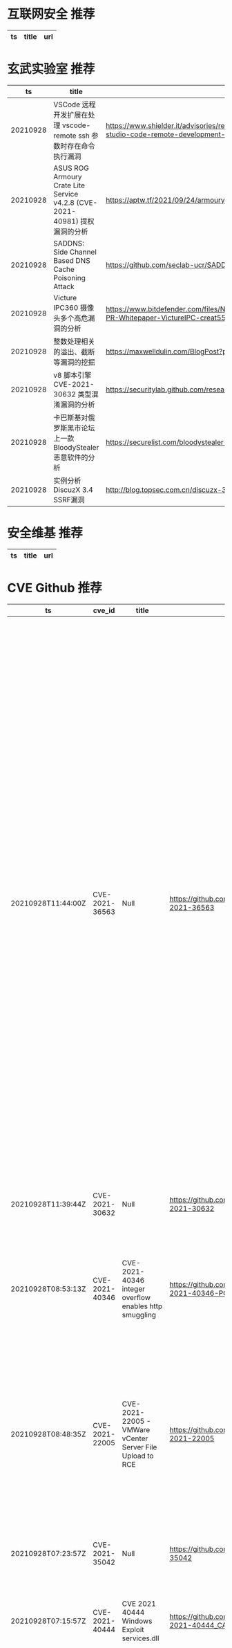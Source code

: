 # 互联网安全 推荐
| ts | title | url| 
| --- | --- | ---| 


# 玄武实验室 推荐
| ts | title | url| 
| --- | --- | ---| 
| 20210928 | VSCode 远程开发扩展在处理 vscode-remote ssh 参数时存在命令执行漏洞 | https://www.shielder.it/advisories/remote-command-execution-in-visual-studio-code-remote-development-extension/| 
| 20210928 | ASUS ROG Armoury Crate Lite Service v4.2.8 (CVE-2021-40981) 提权漏洞的分析 | https://aptw.tf/2021/09/24/armoury-crate-privesc.html| 
| 20210928 | SADDNS: Side Channel Based DNS Cache Poisoning Attack | https://github.com/seclab-ucr/SADDNS| 
| 20210928 | Victure IPC360 摄像头多个高危漏洞的分析 | https://www.bitdefender.com/files/News/CaseStudies/study/402/Bitdefender-PR-Whitepaper-VictureIPC-creat5590-en-EN.pdf| 
| 20210928 | 整数处理相关的溢出、截断等漏洞的挖掘 | https://maxwelldulin.com/BlogPost?post=9715056640| 
| 20210928 | v8 脚本引擎 CVE-2021-30632 类型混淆漏洞的分析 | https://securitylab.github.com/research/in_the_wild_chrome_cve_2021_30632/| 
| 20210928 | 卡巴斯基对俄罗斯黑市论坛上一款 BloodyStealer 恶意软件的分析 | https://securelist.com/bloodystealer-and-gaming-assets-for-sale/104319/| 
| 20210928 | 实例分析 DiscuzX 3.4 SSRF漏洞 | http://blog.topsec.com.cn/discuzx-3-4-ssrf/| 


# 安全维基 推荐
| ts | title | url| 
| --- | --- | ---| 


# CVE Github 推荐
| ts | cve_id | title | url | cve_detail| 
| --- | --- | --- | --- | ---| 
| 20210928T11:44:00Z | CVE-2021-36563 | Null | https://github.com/Edgarloyola/CVE-2021-36563 | The CheckMK management web console (versions 1.5.0 to 2.0.0) does not sanitise user input in various parameters of the WATO module. This allows an attacker to open a backdoor on the device with HTML content and interpreted by the browser (such as JavaScript or other client-side scripts), the XSS payload will be triggered when the user accesses some specific sections of the application. In the same sense a very dangerous potential way would be when an attacker who has the monitor role (not administrator) manages to get a stored XSS to steal the secretAutomation (for the use of the API in administrator mode) and thus be able to create another administrator user who has high privileges on the CheckMK monitoring web console. Another way is that persistent XSS allows an attacker to modify the displayed content or change the victim%s information. Successful exploitation requires access to the web management interface, either with valid credentials or with a hijacked session.| 
| 20210928T11:39:44Z | CVE-2021-30632 | Null | https://github.com/Lagal1990/CVE-2021-30632 | 未查询到CVE信息| 
| 20210928T08:53:13Z | CVE-2021-40346 | CVE-2021-40346 integer overflow enables http smuggling | https://github.com/donky16/CVE-2021-40346-POC | An integer overflow exists in HAProxy 2.0 through 2.5 in htx_add_header that can be exploited to perform an HTTP request smuggling attack, allowing an attacker to bypass all configured http-request HAProxy ACLs and possibly other ACLs.| 
| 20210928T08:48:35Z | CVE-2021-22005 | CVE-2021-22005 - VMWare vCenter Server File Upload to RCE | https://github.com/r0ckysec/CVE-2021-22005 | The vCenter Server contains an arbitrary file upload vulnerability in the Analytics service. A malicious actor with network access to port 443 on vCenter Server may exploit this issue to execute code on vCenter Server by uploading a specially crafted file.| 
| 20210928T07:23:57Z | CVE-2021-35042 | Null | https://github.com/r4vi/CVE-2021-35042 | Django 3.1.x before 3.1.13 and 3.2.x before 3.2.5 allows QuerySet.order_by SQL injection if order_by is untrusted input from a client of a web application.| 
| 20210928T07:15:57Z | CVE-2021-40444 | CVE 2021 40444 Windows Exploit services.dll | https://github.com/kal1gh0st/CVE-2021-40444_CAB_archives | Microsoft MSHTML Remote Code Execution Vulnerability| 
| 20210928T06:34:47Z | CVE-2021-22005 | CVE-2021-22005_PoC | https://github.com/RedTeamExp/CVE-2021-22005_PoC | The vCenter Server contains an arbitrary file upload vulnerability in the Analytics service. A malicious actor with network access to port 443 on vCenter Server may exploit this issue to execute code on vCenter Server by uploading a specially crafted file.| 
| 20210928T05:25:07Z | CVE-2021-22005 | CVE-2021-22005批量验证python脚本 | https://github.com/5gstudent/CVE-2021-22005- | The vCenter Server contains an arbitrary file upload vulnerability in the Analytics service. A malicious actor with network access to port 443 on vCenter Server may exploit this issue to execute code on vCenter Server by uploading a specially crafted file.| 
| 20210928T04:08:46Z | CVE-2021-3493 | Ubuntu OverlayFS Local Privesc | https://github.com/briskets/CVE-2021-3493 | The overlayfs implementation in the linux kernel did not properly validate with respect to user namespaces the setting of file capabilities on files in an underlying file system. Due to the combination of unprivileged user namespaces along with a patch carried in the Ubuntu kernel to allow unprivileged overlay mounts, an attacker could use this to gain elevated privileges.| 
| 20210928T03:40:15Z | CVE-2021-40444 | CVE-2021-40444 - Fully Weaponized Microsoft Office Word RCE Exploit | https://github.com/klezVirus/CVE-2021-40444 | | 


# klee on Github 推荐
| ts | title | url | stars | forks| 
| --- | --- | --- | --- | ---| 
| 20210928T11:05:12Z | KLEE Symbolic Execution Engine | https://github.com/klee/klee | 1789 | 507| 
| 20210928T10:32:39Z | An open-source Chinese font derived from Fontworks% Klee One. 一款基于 FONTWORKS 的 Klee One 的开源中文字体。 | https://github.com/lxgw/LxgwWenKai | 2799 | 76| 
| 20210928T08:31:49Z | Website for the KLEE project: https://klee.github.io/ | https://github.com/klee/klee.github.io | 14 | 45| 
| 20210928T07:27:14Z | Null | https://github.com/CinquinAndy/klee-green-it-app | 0 | 0| 


# s2e on Github 推荐
| ts | title | url | stars | forks| 
| --- | --- | --- | --- | ---| 
| 20210928T09:16:38Z | Null | https://github.com/yuvalkirstain/s2e-coref | 15 | 6| 
| 20210928T04:36:25Z | S2E: A platform for multi-path program analysis with selective symbolic execution. | https://github.com/S2E/s2e | 158 | 37| 


# exploit on Github 推荐
| ts | title | url | stars | forks| 
| --- | --- | --- | --- | ---| 
| 20210928T12:47:25Z | Working Discord Token Generator | https://github.com/xenos1337/Discord-Token-Generator | 0 | 0| 
| 20210928T12:37:11Z | Roblox exploit under development | https://github.com/Unknown3958/UnknownExploit | 0 | 0| 
| 20210928T12:33:51Z | This repository is primarily maintained by Omar Santos and includes thousands of resources related to ethical hacking  / penetration testing, digital forensics and incident response (DFIR), vulnerability research, exploit development, reverse engineering, and more. | https://github.com/The-Art-of-Hacking/h4cker | 10140 | 1708| 
| 20210928T12:02:59Z | Open-Source Vulnerability Intelligence Center - Unified source of vulnerability, exploit and threat Intelligence feeds | https://github.com/Patrowl/PatrowlHearsData | 32 | 19| 
| 20210928T11:40:50Z | BioCCP.jl exploits the Coupon Collector Problem for sample size determination in combinatorial biotechnology. | https://github.com/kirstvh/BioCCP.jl | 3 | 0| 
| 20210928T11:34:16Z | In case you are an entrepreneur and you need to stay aware of the recently digitized, innovation driven world then you can%t overlook digital marketing. There are a developing and extremely worthwhile online commercial center and digital marketing can assist you with catching that. Digital marketing is the way towards pulling in designated crowds online that will be the differentiation between a successfully prospering business – and a bombed one. Whether or not you get enormous measures of traffic to your site, it would not amount to anything aside from on the off chance that they don%t change over to leads or deal. In the digital field where business and trade are making a shortcut to, Digital Marketing tools and strategies outfit business people with the best opportunities for contest, endurance and even business improvement. Assuming you are as yet not influenced, here are eight additional reasons that express the significance of digital marketing for your business.  1. Levels the Online Playing Field:  Old thoughts and ideas of huge worldwide companies and associations having the assets to support a web based showcasing effort are repetitive at this point. Digital marketing truly levels the chances, offering small and medium organizations the chance to battle with the enormous partnership%s n and attract a great deal of designated traffic. With digital marketing, small associations presently have the resources for perform deals and showcasing measures that were at that point open just too huge enterprises. Without a call place, small organizations can associate satisfactorily with different customers, even with customers from any part of the world whether or not they have actual stores or branches in those spaces. This is the premier motivation behind why digital marketing is significant for your business.  2. You Will Get to Know Your Audience and Market Share Better:  Customer awareness for online facilities may be thought little of if you haven%t investigated your online crowd and market share. Perhaps, more fundamentally, you will not appreciate your online commercial center: the components will be particular to traditional channels with different kinds of customer profile and conduct, competitors, recommendations, and alternatives for promoting interchanges. There are remarkable gadgets available from the standard advanced stages where you can decide the level of customer request which is the reason digital marketing is so significant for your private company. It is good that you do a pursuit whole investigation utilizing Google%s Keyword organizer to see how you are exploiting the aim of searchers to attract them to your site or see what number of people charmed by things or administrations or divisions you could reach through Facebook IQ.  3. Advanced Marketing More Cost-Effective than Traditional Marketing:  More modest organizations have close to no resources and even capitalization. This is the motive digital marketing gives them an unrivaled and significantly savvier publicizing channel that passes on outcomes. A new overview included that up to 40% of respondents pronounced to get great reserve funds by using digital marketing procedures for advancements of their items and services. The outline moreover communicates that 28% of business owners surveyed will move marketing use assignments from standard media diverts and put them in digital online media techniques and methods. According to HubSpot, digital advertisers give indications of worked on Cost-Per-Lead (CPL) stood out from other advancing channels. This is when the greater part of them understands the force and significance of digital marketing for private ventures.  4. Computerized Marketing Will Help You Generate Better Revenues:  Expanded transformation rates created by amazing digital marketing techniques will pass on stacks of valuable benefits for yourself as well as your business as far as better and higher incomes which is the reason digital marketing is significant for organizations in this digital age. A review directed on the point guarantees that there is 2.8 occasions better pay development anticipation for associations using digital marketing philosophies to the people who don%t. With better pay development expectation, little and medium endeavors using digital marketing strategies will have 3.3 occasions better chances of expanding their workforce and business – offering them chances to better, greater and farther arriving at business areas both locally and globally.  5. Advanced Marketing Will Increase Your Conversion Rates:  Associations publicizing things and administrations online measure achievement by the rate pace of approaching traffic which get changed into leads, endorsers or arrangements, dependent upon the planned inspirations driving your website. Without transformation, all your traffic would turn out to mean nothing and all your advancing undertakings will simply go to squander that is the explanation business visionaries are smoothing out their digital marketing endeavors towards change advancement, zeroing in on it above all the other things. There are a couple of tools and strategies that you can use for your digital marketing efforts, for instance, Search Engine Optimization, social media-based advertising and email commercials. These three produce fast and incredible correspondence and joint effort with designated crowds and will pass on better than normal results as far as higher affirmation rates. This is the significant explanation each business in the present time knows about the significance of digital marketing and are vigorously putting resources into it.  6. Computerized Marketing Will Build the Reputation of Your Brand:  The power of computerized showcasing lies in its ability for pulling in designated crowds. These sorts of groups for your substance are without question adequately ready to look into your image, items or benefits and may be sufficiently fascinated to purchase what you offer. Following through on what you ensured will help you with developing a prevalent relationship with your main interest group, help them with the progress into paying customers that will return and connect with your site all the more routinely and reliably. This will be worthwhile for your image, as satisfied customers will most likely edify others concerning their inclusion in your image, thing or administration. Your image will become popular on the web, further opening new entrances of opportunities for showing up at more prominent business sectors and accomplish business advancement.   7. Advanced Marketing Helps Facilitate Communication with Targeted Audiences:  One motivation behind why digital marketing is significant for organizations in 2021 and is taking over ordinary promoting channels is the limit of Internet advertising instruments to associate with interest groups progressively. Commitment in any design is what your customers desire to get while teaming up with your image or business. How your business handles such commitment and associations will spell the differentiation between a fruitful business and disillusionment. Working together and outfitting your customers with real commitment can give you an information into what your objective groups need. This fundamental information will direct you towards making the right arrangement of next moves, give your customers an obviously better encounter, develop incredible relationship with them – eventually acquiring their resolute trust that you will require when your business begins to create.  8. Advanced Marketing Will Entice Your Consumers to Take Favorable Actions:  While tributes assist with obtaining trust from centered groups, Digital Marketing uses convincing systems like SEO technique, web-based media promoting procedure, media methodology and so forth that will draw people to make a favorable activity your picture or business needs them to take. Change to leads or arrangements is as yet begun and under full control by the guest of the site. They are not compelled to do as such, be that as it may, computerized advertisers can use brilliant and innovative ways to deal with appeal change using Calls-To-Action. Suggestions to take action figures out what your web visitors should do straight away – either to join, download something, call or buy – unequivocal advances that will bait them to play out an extraordinary action. Imaginative designs, structures and messages are smoothed out by copy, shading plans, and delineations and even, arranged on the page to deliver the best results similar to making ideal activity.  This carries us to the furthest limit of the rundown of top 8 reasons that demonstrate the significance of computerized advertising for independent ventures in 2021. Advanced advertising has become fundamental for the endurance of organizations. Numerous physical stores are leaving business since you can purchase nearly everything on the web. Yet, even with an online store, it isn%t sufficient just to have many guests to your site. You need your guests to change over into clients for your store to endure. Advanced advertising will assist you with utilizing brilliant, imaginative and viable procedures that will build your transformation rates and thus sway your incomes. Advanced advertising is tied in with focusing on the perfect individuals and eventually guaranteeing the endurance of your business. We are a ROI-driven computerized promoting organization in Mumbai that can assist your business with becoming on the web by offering types of assistance like, online media advertising, SEO showcasing. Web advancement and so on and making successful computerized promoting systems for your business and keeping at standard with all the most recent computerized showcasing patterns. | https://github.com/Payal1995dot/The-Importance-of-Digital-Marketing-for-private-venture-in-2021- | 0 | 0| 
| 20210928T11:08:40Z | This is a repository of exploits that helps in pentest. | https://github.com/TarunYenni/exploits | 0 | 0| 
| 20210928T11:05:54Z | This is an optimized and efficient scene segmentation model which exploits multi-scale feature fusion technique for capturing contextual information from the scene. This model produces less parameters and FLOPS compare to many existing real-time scene segmentation model. | https://github.com/tanmaysingha/FANet | 3 | 2| 
| 20210928T11:03:30Z | Ways to bypass school restrictions and collect data | https://github.com/itsjaylen/SchoolExploits | 0 | 0| 
| 20210928T10:22:31Z | Exploitdb Twitter bot | https://github.com/dedsxc/bot_exploitdb | 0 | 0| 


# backdoor on Github 推荐
| ts | title | url | stars | forks| 
| --- | --- | --- | --- | ---| 
| 20210928T11:25:11Z | Unofficial pytorch implementation of RobNet(Defense-Resistant Backdoor Attacks on DNN) | https://github.com/dhkim2810/RobNet | 0 | 0| 
| 20210928T09:10:36Z | Apache Tomcat auto WAR deployment & pwning penetration testing tool. | https://github.com/mgeeky/tomcatWarDeployer | 314 | 118| 
| 20210928T08:48:42Z | Remote control software | https://github.com/h1zzz/purewater | 0 | 0| 
| 20210928T07:32:48Z | Not mine | https://github.com/luke-beep/backdoor | 0 | 0| 
| 20210928T06:53:08Z | backdoored ECDSA signatures yum! | https://github.com/oreparaz/backdoor-ecdsa | 0 | 0| 
| 20210928T03:15:37Z | Code for EMNLP 2021 paper: Backdoor Attacks on Pre-trained Models by Layerwise Weight Poisoning | https://github.com/LinyangLee/Layer-Weight-Poison | 0 | 0| 


# symbolic execution on Github 推荐
| ts | title | url | stars | forks| 
| --- | --- | --- | --- | ---| 
| 20210928T12:43:41Z | radius is a fast binary emulation and symbolic execution framework using radare2 | https://github.com/aemmitt-ns/radius | 15 | 1| 
| 20210928T11:05:12Z | KLEE Symbolic Execution Engine | https://github.com/klee/klee | 1789 | 507| 
| 20210928T07:19:03Z | Symbolica%s open-source symbolic execution engine. | https://github.com/Symbolica/Symbolica | 29 | 2| 
| 20210928T04:36:25Z | S2E: A platform for multi-path program analysis with selective symbolic execution. | https://github.com/S2E/s2e | 158 | 37| 
| 20210928T04:24:53Z | A Ghidra extension that allows you to run Angr symbolic execution using the Pcode from Ghidra. | https://github.com/jdkleuver/PcodeSym | 1 | 0| 


# big4 on Github 推荐
| ts | title | url | stars | forks| 
| --- | --- | --- | --- | ---| 
| 20210928T06:25:55Z | SafeInit protects software from uninitialized read vulnerabilities - code released for NDSS 2017 | https://github.com/vusec/safeinit | 21 | 4| 


# fuzz on Github 推荐
| ts | title | url | stars | forks| 
| --- | --- | --- | --- | ---| 
| 20210928T12:50:31Z | A fuzzer that generates random Go programs | https://github.com/ALTree/microsmith | 11 | 0| 
| 20210928T12:48:16Z | Null | https://github.com/jchoi2022/NtFuzz-Framework | 0 | 0| 
| 20210928T12:43:39Z | syzkaller is an unsupervised coverage-guided kernel fuzzer | https://github.com/google/syzkaller | 3698 | 877| 
| 20210928T12:38:50Z | 🔥 Studying The Fuzzing Book : https://www.fuzzingbook.org | https://github.com/KimSeoYe/TheFuzzingBook | 5 | 0| 
| 20210928T12:33:54Z | Filtered Fuzzy Time Series | https://github.com/Marcos001/Filtered-Fuzzy-Time-Series | 0 | 0| 
| 20210928T12:15:16Z | OSS-Fuzz vulnerabilities for OSV. | https://github.com/google/oss-fuzz-vulns | 28 | 10| 
| 20210928T12:09:38Z | Kernel fuzzer inspired by Syzkaller | https://github.com/SunHao-0/healer | 116 | 14| 
| 20210928T12:03:10Z | Fuzzing cryptographic libraries. Magic bug printer go brrrr. | https://github.com/guidovranken/cryptofuzz | 303 | 39| 
| 20210928T11:58:53Z | What is WinAppDbg? The WinAppDbg python module allows developers to quickly code instrumentation scripts in Python under a Windows environment.  It uses ctypes to wrap many Win32 API calls related to debugging, and provides an object-oriented abstraction layer to manipulate threads, libraries and processes, attach your script as a debugger, trace execution, hook API calls, handle events in your debugee and set breakpoints of different kinds (code, hardware and memory). Additionally it has no native code at all, making it easier to maintain or modify than other debuggers on Windows.  The intended audience are QA engineers and software security auditors wishing to test / fuzz Windows applications with quickly coded Python scripts, as well as malware analysts and researchers wishing to instrument and test Windows binaries. Several ready to use utilities are shipped and can be used for this purposes.  Current features also include disassembling x86/x64 native code, debugging multiple processes simultaneously and produce a detailed log of application crashes, useful for fuzzing and automated testing. | https://github.com/sahdow3256/-WinDbg | 1 | 0| 
| 20210928T11:54:12Z | Null | https://github.com/Kirby01/Upcoming-Fuzz-Soon... | 0 | 0| 



# 日更新程序
